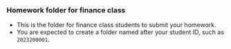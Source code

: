 ### Homework folder for finance class

- This is the folder for finance class students to submit your homework.
- You are expected to create a folder named after your student ID, such as `2023200001`.